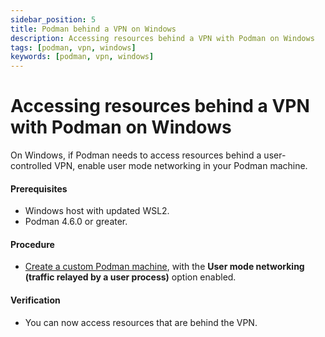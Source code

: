 ```yaml
---
sidebar_position: 5
title: Podman behind a VPN on Windows
description: Accessing resources behind a VPN with Podman on Windows
tags: [podman, vpn, windows]
keywords: [podman, vpn, windows]
---
```


# Accessing resources behind a VPN with Podman on Windows

On Windows, if Podman needs to access resources behind a user-controlled VPN, enable user mode networking in your Podman machine.

#### Prerequisites

- Windows host with updated WSL2.
- Podman 4.6.0 or greater.

#### Procedure

- [Create a custom Podman machine](/docs/onboarding/containers/creating-a-podman-machine-with-podman-desktop), with the **User mode networking (traffic relayed by a user process)** option enabled.

#### Verification

- You can now access resources that are behind the VPN.
